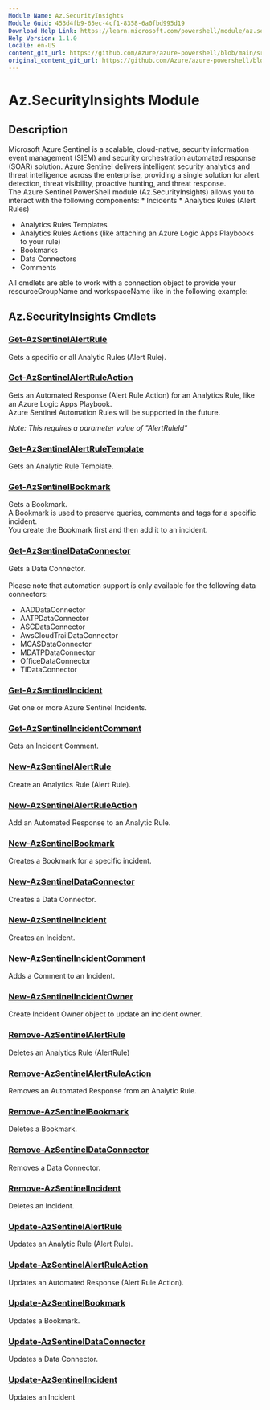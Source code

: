 ```yaml
---
Module Name: Az.SecurityInsights
Module Guid: 453d4fb9-65ec-4cf1-8358-6a0fbd995d19
Download Help Link: https://learn.microsoft.com/powershell/module/az.securityinsights
Help Version: 1.1.0
Locale: en-US
content_git_url: https://github.com/Azure/azure-powershell/blob/main/src/SecurityInsights/SecurityInsights/help/Az.SecurityInsights.md
original_content_git_url: https://github.com/Azure/azure-powershell/blob/main/src/SecurityInsights/SecurityInsights/help/Az.SecurityInsights.md
---
```


# Az.SecurityInsights Module
## Description
Microsoft Azure Sentinel is a scalable, cloud-native, security information event management (SIEM) and security orchestration automated response (SOAR) solution. Azure Sentinel delivers intelligent security analytics and threat intelligence across the enterprise, providing a single solution for alert detection, threat visibility, proactive hunting, and threat response.<br/> The Azure Sentinel PowerShell module (Az.SecurityInsights) allows you to interact with the following  components: * Incidents * Analytics Rules (Alert Rules)
* Analytics Rules Templates
* Analytics Rules Actions (like attaching an Azure Logic Apps Playbooks to your rule)
* Bookmarks
* Data Connectors
* Comments

All cmdlets are able to work with a connection object to provide your resourceGroupName and workspaceName like in the following example:

## Az.SecurityInsights Cmdlets
### [Get-AzSentinelAlertRule](Get-AzSentinelAlertRule.md)
Gets a specific or all Analytic Rules (Alert Rule).

### [Get-AzSentinelAlertRuleAction](Get-AzSentinelAlertRuleAction.md)
Gets an Automated Response (Alert Rule Action) for an Analytics Rule, like an Azure Logic Apps Playbook.<br/>
Azure Sentinel Automation Rules will be supported in the future.

*Note: This requires a parameter value of "AlertRuleId"*

### [Get-AzSentinelAlertRuleTemplate](Get-AzSentinelAlertRuleTemplate.md)
Gets an Analytic Rule Template.

### [Get-AzSentinelBookmark](Get-AzSentinelBookmark.md)
Gets a Bookmark. <br/>
A Bookmark is used to preserve queries, comments and tags for a specific incident.<br/>
You create the Bookmark first and then add it to an incident.

### [Get-AzSentinelDataConnector](Get-AzSentinelDataConnector.md)
Gets a Data Connector. <br/><br/>
Please note that automation support is only available for the following data connectors:
* AADDataConnector
* AATPDataConnector
* ASCDataConnector
* AwsCloudTrailDataConnector
* MCASDataConnector
* MDATPDataConnector
* OfficeDataConnector
* TIDataConnector

### [Get-AzSentinelIncident](Get-AzSentinelIncident.md)
Get one or more Azure Sentinel Incidents.

### [Get-AzSentinelIncidentComment](Get-AzSentinelIncidentComment.md)
Gets an Incident Comment.

### [New-AzSentinelAlertRule](New-AzSentinelAlertRule.md)
Create an Analytics Rule (Alert Rule).

### [New-AzSentinelAlertRuleAction](New-AzSentinelAlertRuleAction.md)
Add an Automated Response to an Analytic Rule.

### [New-AzSentinelBookmark](New-AzSentinelBookmark.md)
Creates a Bookmark for a specific incident.<br/>

### [New-AzSentinelDataConnector](New-AzSentinelDataConnector.md)
Creates a Data Connector.

### [New-AzSentinelIncident](New-AzSentinelIncident.md)
Creates an Incident.

### [New-AzSentinelIncidentComment](New-AzSentinelIncidentComment.md)
Adds a Comment to an Incident.

### [New-AzSentinelIncidentOwner](New-AzSentinelIncidentOwner.md)
Create Incident Owner object to update an incident owner.

### [Remove-AzSentinelAlertRule](Remove-AzSentinelAlertRule.md)
Deletes an Analytics Rule (AlertRule)

### [Remove-AzSentinelAlertRuleAction](Remove-AzSentinelAlertRuleAction.md)
Removes an Automated Response from an Analytic Rule.

### [Remove-AzSentinelBookmark](Remove-AzSentinelBookmark.md)
Deletes a Bookmark.

### [Remove-AzSentinelDataConnector](Remove-AzSentinelDataConnector.md)
Removes a Data Connector.

### [Remove-AzSentinelIncident](Remove-AzSentinelIncident.md)
Deletes an Incident.

### [Update-AzSentinelAlertRule](Update-AzSentinelAlertRule.md)
Updates an Analytic Rule (Alert Rule).

### [Update-AzSentinelAlertRuleAction](Update-AzSentinelAlertRuleAction.md)
Updates an Automated Response (Alert Rule Action).

### [Update-AzSentinelBookmark](Update-AzSentinelBookmark.md)
Updates a Bookmark.

### [Update-AzSentinelDataConnector](Update-AzSentinelDataConnector.md)
Updates a Data Connector.

### [Update-AzSentinelIncident](Update-AzSentinelIncident.md)
Updates an Incident

